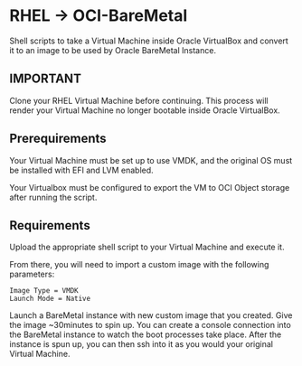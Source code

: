 # RHEL → OCI-BareMetal

Shell scripts to take a Virtual Machine inside Oracle VirtualBox and convert it to an image to be used by Oracle BareMetal Instance.

## IMPORTANT

Clone your RHEL Virtual Machine before continuing. This process will render your Virtual Machine no longer bootable inside Oracle VirtualBox.

## Prerequirements

Your Virtual Machine must be set up to use VMDK, and the original OS must be installed with EFI and LVM enabled.

Your Virtualbox must be configured to export the VM to OCI Object storage after running the script.


## Requirements

Upload the appropriate shell script to your Virtual Machine and execute it.

From there, you will need to import a custom image with the following parameters:
	
	Image Type = VMDK
	Launch Mode = Native
	
Launch a BareMetal instance with new custom image that you created. Give the image ~30minutes to spin up. You can create a console connection into the BareMetal instance to watch the boot processes take place. After the instance is spun up, you can then ssh into it as you would your original Virtual Machine.
